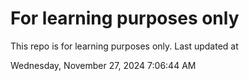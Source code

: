 # For learning purposes only
This repo is for learning purposes only.
Last updated at

Wednesday, November 27, 2024 7:06:44 AM

